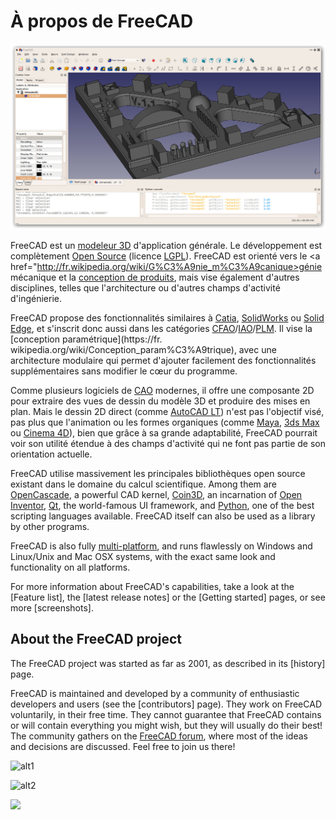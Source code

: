 # À propos de FreeCAD

![](images/FreeCAD_default.jpg)

FreeCAD est un [modeleur 3D](https://fr.wikipedia.org/wiki/Logiciel_de_mod%C3%A9lisation_tridimensionnelle) d'application générale. Le développement est complètement [Open Source](http://fr.wikipedia.org/wiki/Open_source) (licence [LGPL](http://fr.wikipedia.org/wiki/Licence_publique_g%C3%A9n%C3%A9rale_limit%C3%A9e_GNU)). FreeCAD est orienté vers le <a href="http://fr.wikipedia.org/wiki/G%C3%A9nie_m%C3%A9canique>génie mécanique</a> et la [conception de produits](https://fr.wikipedia.org/wiki/Conception_de_produit), mais vise également d'autres disciplines, telles que l'architecture ou d'autres champs d'activité d'ingénierie.

FreeCAD propose des fonctionnalités similaires à [Catia](http://fr.wikipedia.org/wiki/Catia), [SolidWorks](http://fr.wikipedia.org/wiki/Solidworks) ou [Solid Edge](http://fr.wikipedia.org/wiki/Solid_Edge), et s'inscrit donc aussi dans les catégories [CFAO](http://fr.wikipedia.org/wiki/Conception_et_fabrication_assist%C3%A9es_par_ordinateur)/[IAO](http://fr.wikipedia.org/wiki/Ing%C3%A9nierie_assist%C3%A9e_par_ordinateur)/[PLM](http://fr.wikipedia.org/wiki/Product_Lifecycle_Management). Il vise la [conception paramétrique](https://fr. wikipedia.org/wiki/Conception_param%C3%A9trique), avec une architecture modulaire qui permet d'ajouter facilement des fonctionnalités supplémentaires sans modifier le cœur du programme.

Comme plusieurs logiciels de [CAO](http://fr.wikipedia.org/wiki/Conception_assist%C3%A9e_par_ordinateur) modernes, il offre une composante 2D pour extraire des vues de dessin du modèle 3D et produire des mises en plan. Mais le dessin 2D direct (comme [AutoCAD LT](http://en.wikipedia.org/wiki/AutoCAD#AutoCAD_LT)) n'est pas l'objectif visé, pas plus que l'animation ou les formes organiques (comme [Maya](http://fr.wikipedia.org/wiki/Maya_(logiciel)), [3ds Max](http://fr.wikipedia.org/wiki/3ds_Max) ou [Cinema 4D](http://fr.wikipedia.org/wiki/Cinema_4D)), bien que grâce à sa grande adaptabilité, FreeCAD pourrait voir son utilité étendue à des champs d'activité qui ne font pas partie de son orientation actuelle.

FreeCAD utilise massivement les principales bibliothèques open source existant dans le domaine du calcul scientifique. Among them are [OpenCascade](http://opencascade.org/), a powerful CAD kernel, [Coin3D](http://www.coin3d.org/), an incarnation of [Open Inventor](http://en.wikipedia.org/wiki/Open_Inventor), [Qt](http://www.qtsoftware.com/), the world-famous UI framework, and [Python](http://www.python.org/), one of the best scripting languages available. FreeCAD itself can also be used as a library by other programs.

FreeCAD is also fully [multi-platform](http://en.wikipedia.org/wiki/Cross-platform), and runs flawlessly on Windows and Linux/Unix and Mac OSX systems, with the exact same look and functionality on all platforms.

For more information about FreeCAD's capabilities, take a look at the [Feature list], the [latest release notes] or the [Getting started] pages, or see more [screenshots].

## About the FreeCAD project

The FreeCAD project was started as far as 2001, as described in its [history] page.

FreeCAD is maintained and developed by a community of enthusiastic developers and users (see the [contributors] page). They work on FreeCAD voluntarily, in their free time. They cannot guarantee that FreeCAD contains or will contain everything you might wish, but they will usually do their best! The community gathers on the [FreeCAD forum](https://forum.freecadweb.org), where most of the ideas and decisions are discussed. Feel free to join us there!

![alt1](https://raw.github.com/yorikvanhavre/FreeCAD-documentation/master/user-documentation/images/FreeCAD.svg?sanitize=true)

![alt2](images/FreeCAD.svg)

<img src="images/FreeCAD.svg" />